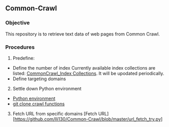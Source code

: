 ## Common-Crawl
### Objective
This repository is to retrieve text data of web pages from Common Crawl.
### Procedures 
1. Predefine:
- Define the number of index
Currently available index collections are listed: [CommonCrawl_Index Collections](http://index.commoncrawl.org/). It will be upodated periodically.
- Define targeting domains
2. Settle down Python environment
- [Python environment](https://github.com/lli130/Tensor-Flow)
- [git clone crawl functions](https://github.com/lli130/Common-Crawl/tree/cdx-index-client)
3. Fetch URL from specific domains
[Fetch URL][https://github.com/lli130/Common-Crawl/blob/master/url_fetch_try.py]

